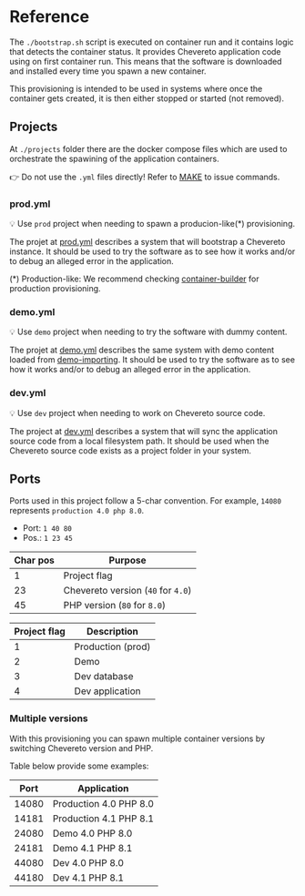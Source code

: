 # Reference

The `./bootstrap.sh` script is executed on container run and it contains logic that detects the container status. It provides Chevereto application code using on first container run. This means that the software is downloaded and installed every time you spawn a new container.

This provisioning is intended to be used in systems where once the container gets created, it is then either stopped or started (not removed).

## Projects

At `./projects` folder there are the docker compose files which are used to orchestrate the spawining of the application containers.

👉 Do not use the `.yml` files directly! Refer to [MAKE](MAKE.md) to issue commands.

### prod.yml

💡 Use `prod` project when needing to spawn a producion-like(*) provisioning.

The projet at [prod.yml](../projects/prod.yml) describes a system that will bootstrap a Chevereto instance. It should be used to try the software as to see how it works and/or to debug an alleged error in the application.

(*) Production-like: We recommend checking [container-builder](https://github.com/chevereto/container-builder) for production provisioning.

### demo.yml

💡 Use `demo` project when needing to try the software with dummy content.

The projet at [demo.yml](../projects/demo.yml) describes the same system  with demo content loaded from [demo-importing](https://github.com/chevereto/demo-importing). It should be used to try the software as to see how it works and/or to debug an alleged error in the application.

### dev.yml

💡 Use `dev` project when needing to work on Chevereto source code.

The project at [dev.yml](../projects/dev.yml) describes a system that will sync the application source code from a local filesystem path. It should be used when the Chevereto source code exists as a project folder in your system.

## Ports

Ports used in this project follow a 5-char convention. For example, `14080` represents `production 4.0 php 8.0`.

* Port: `1 40 80`
* Pos.: `1 23 45`

| Char pos | Purpose                            |
| -------- | ---------------------------------- |
| 1        | Project flag                       |
| 23       | Chevereto version (`40` for `4.0`) |
| 45       | PHP version (`80` for `8.0`)       |

| Project flag | Description       |
| ------------ | ----------------- |
| 1            | Production (prod) |
| 2            | Demo              |
| 3            | Dev database      |
| 4            | Dev application   |

### Multiple versions

With this provisioning you can spawn multiple container versions by switching Chevereto version and PHP.

Table below provide some examples:

| Port  | Application            |
| ----- | ---------------------- |
| 14080 | Production 4.0 PHP 8.0 |
| 14181 | Production 4.1 PHP 8.1 |
| 24080 | Demo 4.0 PHP 8.0       |
| 24181 | Demo 4.1 PHP 8.1       |
| 44080 | Dev 4.0 PHP 8.0        |
| 44180 | Dev 4.1 PHP 8.1        |
